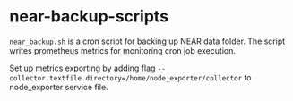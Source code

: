 # near-backup-scripts

`near_backup.sh` is a cron script for backing up NEAR data folder.
The script writes prometheus metrics for monitoring cron job execution.

Set up metrics exporting by adding flag `--collector.textfile.directory=/home/node_exporter/collector` to node_exporter service file.
